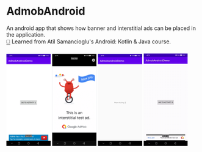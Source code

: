 # AdmobAndroid
An android app that shows how banner and interstitial ads can be placed in the application.<br>
[:white_medium_square:](https://www.udemy.com/course/android-o-mobil-uygulama-dersi-kotlin-java/) Learned from Atil Samancioglu's Android: Kotlin & Java course.  
<br>
<img src="assets/img1.jpg?raw=true" width=23%> 
<img src="assets/img2.jpg?raw=true" width=23%> 
<img src="assets/img3.jpg?raw=true" width=23%>
<img src="assets/appGif.gif?raw=true" width=23%> 